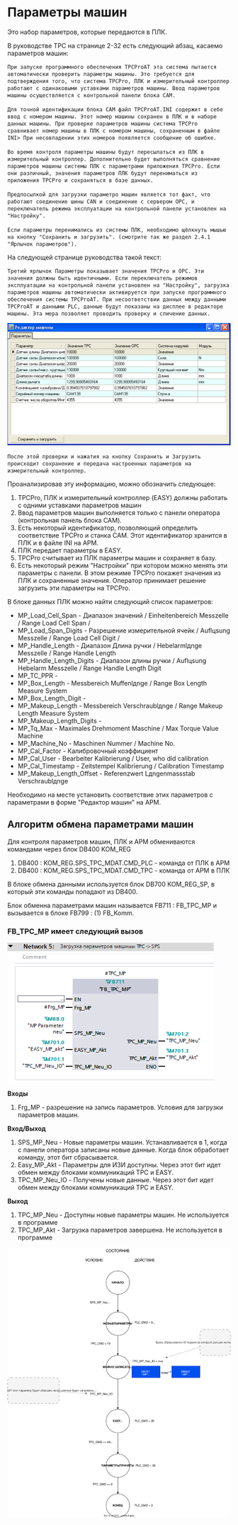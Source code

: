 # Параметры машин

Это набор параметров, которые передаются в ПЛК. 

В руководстве TPC на странице 2-32 есть следующий абзац, касаемо параметров машин:

```
При запуске программного обеспечения TPCProAT эта система пытается автоматически проверить параметры машины. Это требуется для подтверждения того, что система TPCPro, ПЛК и измерительный контроллер работают с одинаковыми уставками параметров машины. Ввод параметров машины осуществляется с контрольной панели блока CAM.

Для точной идентификации блока CAM файл TPCProAT.INI содержит в себе ввод с номером машины. Этот номер машины сохранен в ПЛК и в наборе данных машины. При проверке параметров машины система TPCPro сравнивает номер машины в ПЛК с номером машины, сохраненным в файле INI> При несовпадении этих номеров появляется сообщение об ошибке.

Во время контроля параметры машины будут пересылаться из ПЛК в измерительный контроллер. Дополнительно будет выполняться сравнение параметров машины системы ПЛК с параметрами приложения TPCPro. Если они различный, значения параметров ПЛК будут перениматься из приложения TPCPro и сохраняться в базе данных.

Предпосылкой для загрузки параметро машин является тот факт, что работают соединение шины CAN и соединение с сервером OPC, и переключатель режима эксплуатации на контрольной панели установлен на "Настройку".

Если параметры перенимались из системы ПЛК, необходимо щёлкнуть мышью на кнопку "Сохранить и загрузить". (смотрите так же раздел 2.4.1 "Ярлычок параметров").

```
На следующей странице руководства такой текст:

```
Третий ярлычок Параметры показывает значения TPCPro и OPC. Эти значения должны быть идентичными. Если переключатель режимов эксплуатации на контрольной панели установлен на "Настройку", загрузка параметров машины автоматически активируется при запуске программного обеспечения системы TPCProAT. При несоответствии данных между данными TPCProAT и данными PLC, данные будут показаны на дисплее в редакторе машины. Эта мера позволяет проводить проверку и сличение данных.
```
![-](Параметры%20машин%20на%20TPC.png)

```
После этой проверки и нажатия на кнопку Сохранить и Загрузить происходит сохранение и передача настроенных параметров на измерительный контроллер.
```

Проанализировав эту информацию, можно обозначить следующее:

1. TPCPro, ПЛК и измерительный контроллер (EASY) должны работать с одними уставками параметров машин
2. Ввод параметров машин выполняется только с панели оператора (контрольная панель блока CAM).
3. Есть некоторый идентификатор, позволяющий определить соответствие TPCPro и станка CAM. Этот идентификатор хранится в ПЛК и в файле INI на АРМ.
4. ПЛК передает параметры в EASY. 
5. TPCPro считывает из ПЛК параметры машин и сохраняет в базу.
6. Есть некоторый режим "Настройки" при котором можно менять эти параметры с панели. В этом режиме TPCPro покажет значения из ПЛК и сохраненные значения. Оператор принимает решение загрузить эти параметры на TPCPro.

В блоке данных ПЛК можно найти следующий список параметров:

- MP_Load_Cell_Span - Диапазон значений / Einheitenbereich Messzelle / Range Load Cell Span /
- MP_Load_Span_Digits - Разрешение измерительной ячейк / Auflцsung Messzelle / Range Load Cell Digit /
- MP_Handle_Length - Диапазон Длина ручки / Hebelarmlдnge Messzelle / Range Handle Length
- MP_Handle_Length_Digits - Диапазон длины ручки / Auflцsung Hebelarm Messzelle / Range Handle Length Digit
- MP_TC_PPR - 
- MP_Box_Length - Messbereich Muffenlдnge / Range Box Length Measure System
- MP_Box_Length_Digit - 
- MP_Makeup_Length - Messbereich Verschraublдnge / Range Makeup Length Measure System
- MP_Makeup_Length_Digits - 
- MP_Tq_Max - Maximales Drehmoment Maschine / Max Torque Value Machine
- MP_Machine_No - Maschinen Nummer / Machine No.
- MP_Cal_Factor - Калибровочный коэффициент
- MP_Cal_User - Bearbeiter Kalibrierung / User, who did calibration
- MP_Cal_Timestamp - Zeitstempel Kalibrierung / Calibration Timestamp
- MP_Makeup_Length_Offset - Referenzwert Lдngenmassstab Verschraublдnge

Необходимо на месте установить соответствие этих параметров с параметрами в форме "Редактор машин" на АРМ.

## Алгоритм обмена параметрами машин

Для контроля параметров машин, ПЛК и АРМ обмениваются командами через блок DB400 KOM_REG
1. DB400 : KOM_REG.SPS_TPC_MDAT.CMD_PLC - команда от ПЛК в АРМ
2. DB400 : KOM_REG.SPS_TPC_MDAT.CMD_TPC - команда от АРМ в ПЛК

В блоке обмена данными используется блок DB700 KOM_REG_SP, в который эти команды попадают из DB400.

Блок обменна параметрами машин называется FB711 : FB_TPC_MP и вызывается в блоке FB799 : (1) FB_Komm.

### FB_TPC_MP имеет следующий вызов

![](Вызов%20FB_TPC_MP.png)

**Входы**
1. Frg_MP - разрешение на запись параметров. Условия для загрузки параметров машин. 

**Вход/Выход**
1. SPS_MP_Neu - Новые параметры машин. Устанавливается в 1, когда с панели оператора записаны новые данные. Когда блок обработает команду, этот бит сбрасывается.
2. Easy_MP_Akt - Параметры для ИЗИ доступны. Через этот бит идет обмен между блоками коммуникаций TPC и EASY. 
3. TPC_MP_Neu_IO - Получены новые данные. Через этот бит идет обмен между блоками коммуникаций TPC и EASY. 

**Выход**
1. TPC_MP_Neu - Доступны новые параметры машин. Не используется в программе
2. TPC_MP_Akt - Загрузка параметров завершена. Не используется в программе

![](Алгоритм%20проверки%20параметров%20машин.drawio.svg)

